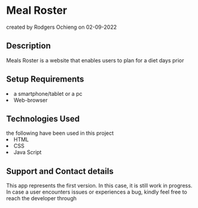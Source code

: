 
<h1>Meal Roster</h1>

created by Rodgers Ochieng on 02-09-2022

<h2>Description</h2>

Meals Roster is a website that enables users to plan for a diet  days prior 

<h2>Setup Requirements</h2>
 
 <li>a smartphone/tablet or a pc </li>
 <li>Web-browser </li>

<h2> Technologies Used</h2>
the following have been used in this project
<li>HTML</li>
<li>CSS</li>
<li>Java Script</li>

<h2> Support and Contact details</h2>
This app represents the first version. In this case, it is still work in progress. In case a user encounters issues or experiences a bug, kindly feel free to reach the developer through <a href="rodges.ochieng@student.moringaschool.com"></a>